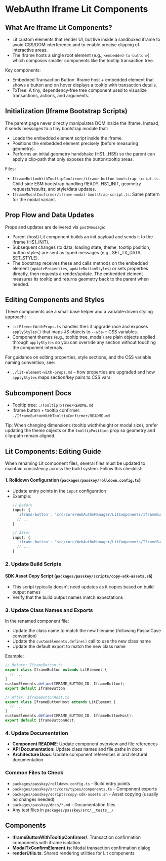 # WebAuthn Iframe Lit Components

## What Are Iframe Lit Components?

- Lit custom elements that render UI, but live inside a sandboxed iframe to avoid CSS/DOM interference and to enable precise clipping of interactive areas.
- The iframe hosts a single root element (e.g., `<embedded-tx-button>`), which composes smaller components like the tooltip transaction tree.

Key components:
- Embedded Transaction Button: Iframe host + embedded element that shows a button and on hover displays a tooltip with transaction details.
- TxTree: A tiny, dependency‑free tree component used to visualize transactions, actions, and arguments.

## Initialization (Iframe Bootstrap Scripts)

The parent page never directly manipulates DOM inside the iframe. Instead, it sends messages to a tiny bootstrap module that:
- Loads the embedded element script inside the iframe.
- Positions the embedded element precisely (before measuring geometry).
- Performs an initial geometry handshake (HS1…HS5) so the parent can apply a clip‑path that only exposes the button/tooltip areas.

Files:
- `IframeButtonWithTooltipConfirmer/iframe-button-bootstrap-script.ts`: Child‑side ESM bootstrap handling READY, HS1_INIT, geometry requests/results, and style/data updates.
- `IframeModalConfirmer/iframe-modal-bootstrap-script.ts`: Same pattern for the modal variant.

## Prop Flow and Data Updates

Props and updates are delivered via `postMessage`:
- Parent (host) Lit component builds an init payload and sends it to the iframe (HS1_INIT).
- Subsequent changes (tx data, loading state, theme, tooltip position, button styles) are sent as typed messages (e.g., SET_TX_DATA, SET_STYLE).
- The bootstrap receives these and calls methods on the embedded element (`updateProperties`, `updateButtonStyles`) or sets properties directly, then requests a render/update. The embedded element measures its tooltip and returns geometry back to the parent when needed.

## Editing Components and Styles

These components use a small base helper and a variable‑driven styling approach:
- `LitElementWithProps.ts` handles the Lit upgrade race and exposes `applyStyles()` that maps JS objects to `--w3a-*` CSS variables.
- Component themes (e.g., tooltip tree, modal) are plain objects applied through `applyStyles` so you can override any section without touching the component internals.

For guidance on editing properties, style sections, and the CSS variable naming convention, see:
- `./lit-element-with-props.md` – how properties are upgraded and how `applyStyles` maps section/key pairs to CSS vars.

## Subcomponent Docs

- Tooltip tree: `./TooltipTxTree/README.md`
- Iframe button + tooltip confirmer: `./IframeButtonWithTooltipConfirmer/README.md`

Tip: When changing dimensions (tooltip width/height or modal size), prefer updating the theme objects or the `tooltipPosition` prop so geometry and clip‑path remain aligned.


## Lit Components: Editing Guide

When renaming Lit component files, several files must be updated to maintain consistency across the build system. Follow this checklist:

#### 1. Rolldown Configuration (`packages/passkey/rolldown.config.ts`)
- Update entry points in the `input` configuration
- Example:
  ```typescript
  // Before
  input: {
    'iframe-button': 'src/core/WebAuthnManager/LitComponents/IframeButtonWithTooltipConfirmer/IframeButtonHost.ts',
    // ...
  }

  // After
  input: {
    'iframe-button': 'src/core/WebAuthnManager/LitComponents/IframeButtonWithTooltipConfirmer/IframeButtonHost.ts',
    // ...
  }
  ```

### 2. Update Build Scripts

#### SDK Asset Copy Script (`packages/passkey/scripts/copy-sdk-assets.sh`)
- This script typically doesn't need updates as it copies based on build output names
- Verify that the build output names match expectations


### 3. Update Class Names and Exports

In the renamed component file:
- Update the class name to match the new filename (following PascalCase convention)
- Update the `customElements.define()` call to use the new class name
- Update the default export to match the new class name

Example:
```typescript
// Before: IframeButton.ts
export class IframeButton extends LitElement {
  // ...
}
customElements.define(IFRAME_BUTTON_ID, IframeButton);
export default IframeButton;

// After: IframeButtonHost.ts
export class IframeButtonHost extends LitElement {
  // ...
}
customElements.define(IFRAME_BUTTON_ID, IframeButtonHost);
export default IframeButtonHost;
```

### 4. Update Documentation

- **Component README**: Update component overview and file references
- **API Documentation**: Update class names and file paths in docs
- **Architecture Docs**: Update component references in architectural documentation


### Common Files to Check

- `packages/passkey/rolldown.config.ts` - Build entry points
- `packages/passkey/src/core/types/components.ts` - Component exports
- `packages/passkey/scripts/copy-sdk-assets.sh` - Asset copying (usually no changes needed)
- `packages/passkey/docs/*.md` - Documentation files
- Any test files in `packages/passkey/src/__tests__/`


## Components

- **IframeButtonWithTooltipConfirmer/**: Transaction confirmation components with iframe isolation
- **ModalTxConfirmElement.ts**: Modal transaction confirmation dialog
- **renderUtils.ts**: Shared rendering utilities for Lit components
